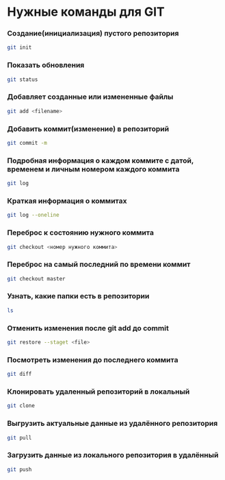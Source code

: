 # Нужные команды для GIT

### Создание(инициализация) пустого репозитория
```sh 
git init
```
### Показать обновления
```sh 
git status
```
### Добавляет созданные или измененные файлы
```sh 
git add <filename>
```
### Добавить коммит(изменение) в репозиторий
```sh 
git commit -m
```
### Подробная информация о каждом коммите с датой, временем и личным номером каждого коммита
```sh 
git log
```
### Краткая информация о коммитах
```sh 
git log --oneline
```
### Переброс к состоянию нужного коммита
```sh 
git checkout <номер нужного коммита>
```
### Переброс на самый последний по времени коммит
```sh 
git checkout master
```
### Узнать, какие папки есть в репозитории
```sh 
ls
```
### Oтменить изменeния после git add до commit
```sh
git restore --staget <file>
```
### Посмотреть изменения до последнего коммита
```sh 
git diff
```
### Клонировать удаленный репозиторий в локальный
```sh
git clone 
```
### Выгрузить актуальные данные из удалённого репозитория
```sh 
git pull
```

### Загрузить данные из локального репозитория в удалённый
```sh
git push 
```

